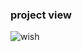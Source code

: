 ### project view

![wish](https://user-images.githubusercontent.com/72667369/106397766-3e88d380-6439-11eb-9248-a9d97d2f53de.gif)
